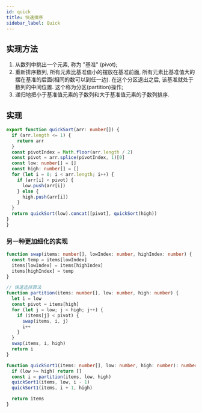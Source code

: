 ```yaml
---
id: quick
title: 快速排序
sidebar_label: Quick
---
```


## 实现方法

1. 从数列中挑出一个元素, 称为 "基准" (pivot);
2. 重新排序数列, 所有元素比基准值小的摆放在基准前面, 所有元素比基准值大的摆在基准的后面(相同的数可以到任一边). 在这个分区退出之后, 该基准就处于数列的中间位置. 这个称为分区(partition)操作;
3. 递归地把小于基准值元素的子数列和大于基准值元素的子数列排序.

## 实现

```ts
export function quickSort(arr: number[]) {
  if (arr.length <= 1) {
    return arr
  }
  const pivotIndex = Math.floor(arr.length / 2)
  const pivot = arr.splice(pivotIndex, 1)[0]
  const low: number[] = []
  const high: number[] = []
  for (let i = 0; i < arr.length; i++) {
    if (arr[i] < pivot) {
      low.push(arr[i])
    } else {
      high.push(arr[i])
    }
  }
  return quickSort(low).concat([pivot], quickSort(high))
}
}
```

### 另一种更加细化的实现

```ts
function swap(items: number[], lowIndex: number, highIndex: number) {
  const temp = items[lowIndex]
  items[lowIndex] = items[highIndex]
  items[highIndex] = temp
}

// 快速选择算法
function partition(items: number[], low: number, high: number) {
  let i = low
  const pivot = items[high]
  for (let j = low; j < high; j++) {
    if (items[j] < pivot) {
      swap(items, i, j)
      i++
    }
  }
  swap(items, i, high)
  return i
}

function quickSort1(items: number[], low: number, high: number): number[] {
  if (low >= high) return []
  const i = partition(items, low, high)
  quickSort1(items, low, i - 1)
  quickSort1(items, i + 1, high)

  return items
}
```
